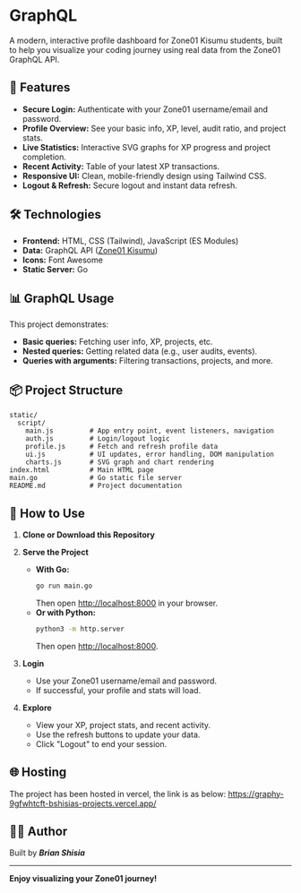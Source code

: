 # GraphQL

A modern, interactive profile dashboard for Zone01 Kisumu students, built to help you visualize your coding journey using real data from the Zone01 GraphQL API.

## 🚀 Features

- **Secure Login:** Authenticate with your Zone01 username/email and password.
- **Profile Overview:** See your basic info, XP, level, audit ratio, and project stats.
- **Live Statistics:** Interactive SVG graphs for XP progress and project completion.
- **Recent Activity:** Table of your latest XP transactions.
- **Responsive UI:** Clean, mobile-friendly design using Tailwind CSS.
- **Logout & Refresh:** Secure logout and instant data refresh.

## 🛠️ Technologies

- **Frontend:** HTML, CSS (Tailwind), JavaScript (ES Modules)
- **Data:** GraphQL API ([Zone01 Kisumu](https://learn.zone01kisumu.ke/api/graphql-engine/v1/graphql))
- **Icons:** Font Awesome
- **Static Server:** Go

## 📊 GraphQL Usage

This project demonstrates:
- **Basic queries:** Fetching user info, XP, projects, etc.
- **Nested queries:** Getting related data (e.g., user audits, events).
- **Queries with arguments:** Filtering transactions, projects, and more.

## 📦 Project Structure

```
static/
  script/
    main.js         # App entry point, event listeners, navigation
    auth.js         # Login/logout logic
    profile.js      # Fetch and refresh profile data
    ui.js           # UI updates, error handling, DOM manipulation
    charts.js       # SVG graph and chart rendering
index.html          # Main HTML page
main.go             # Go static file server
README.md           # Project documentation
```

## 📝 How to Use

1. **Clone or Download this Repository**

2. **Serve the Project**
   - **With Go:**  
     ```sh
     go run main.go
     ```
     Then open [http://localhost:8000](http://localhost:8000) in your browser.
   - **Or with Python:**  
     ```sh
     python3 -m http.server
     ```
     Then open [http://localhost:8000](http://localhost:8000).

3. **Login**
   - Use your Zone01 username/email and password.
   - If successful, your profile and stats will load.

4. **Explore**
   - View your XP, project stats, and recent activity.
   - Use the refresh buttons to update your data.
   - Click "Logout" to end your session.

## 🌐 Hosting

The project has been hosted in vercel, the link is as below:
https://graphy-9gfwhtcft-bshisias-projects.vercel.app/



## 🧑‍💻 Author

Built by ***Brian Shisia***

---

**Enjoy visualizing your Zone01 journey!**